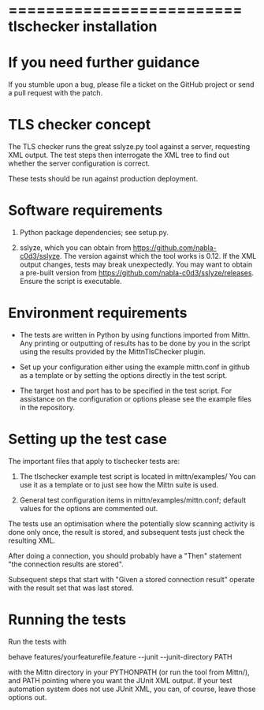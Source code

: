 =========================
 tlschecker installation
=========================

If you need further guidance
============================

If you stumble upon a bug, please file a ticket on the GitHub
project or send a pull request with the patch.

TLS checker concept
===================

The TLS checker runs the great sslyze.py tool against a server,
requesting XML output. The test steps then interrogate the XML
tree to find out whether the server configuration is correct.

These tests should be run against production deployment.

Software requirements
=====================

1. Python package dependencies; see setup.py.

2. sslyze, which you can obtain from
   https://github.com/nabla-c0d3/sslyze. The version against which
   the tool works is 0.12. If the XML output changes, tests may break
   unexpectedly. You may want to obtain a pre-built version from
   https://github.com/nabla-c0d3/sslyze/releases. Ensure the script
   is executable.

Environment requirements
========================

- The tests are written in Python by using functions imported from
  Mittn. Any printing or outputting of results has to be done by
  you in the script using the results provided by the MittnTlsChecker
  plugin.

- Set up your configuration either using the example mittn.conf in
  github as a template or by setting the options directly in the test
  script.

- The target host and port has to be specified in the test script.
  For assistance on the configuration or options please see the
  example files in the repository.

Setting up the test case
========================

The important files that apply to tlschecker tests are:

  1. The tlschecker example test script is located in
     mittn/examples/ You can use it as a template or to
     just see how the Mittn suite is used.

  2. General test configuration items in
     mittn/examples/mittn.conf; default values for the options
     are commented out.

The tests use an optimisation where the potentially slow scanning
activity is done only once, the result is stored, and subsequent tests
just check the resulting XML.

After doing a connection, you should probably have a "Then" statement
"the connection results are stored".

Subsequent steps that start with "Given a stored connection result"
operate with the result set that was last stored.

Running the tests
=================

Run the tests with

  behave features/yourfeaturefile.feature --junit --junit-directory PATH

with the Mittn directory in your PYTHONPATH (or run the tool from
Mittn/), and PATH pointing where you want the JUnit XML output. If
your test automation system does not use JUnit XML, you can, of
course, leave those options out.

